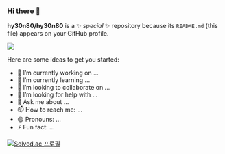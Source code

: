 ### Hi there 👋


**hy30n80/hy30n80** is a ✨ _special_ ✨ repository because its `README.md` (this file) appears on your GitHub profile.

<img src="https://img.shields.io/badge/Firebase-FFCA28?style=flat-square&logo=firebase&logoColor=white"/>




Here are some ideas to get you started:

- 🔭 I’m currently working on ...
- 🌱 I’m currently learning ...
- 👯 I’m looking to collaborate on ...
- 🤔 I’m looking for help with ...
- 💬 Ask me about ...
- 📫 How to reach me: ...
- 😄 Pronouns: ...
- ⚡ Fun fact: ...

[![Solved.ac
프로필](http://mazassumnida.wtf/api/v2/generate_badge?boj=hy30n80)](https://solved.ac/hy30n80)
